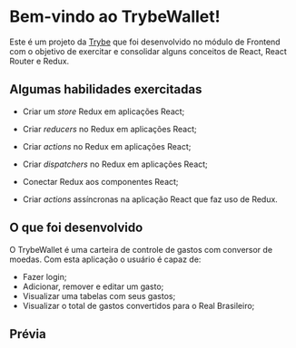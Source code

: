 # Bem-vindo ao TrybeWallet!

Este é um projeto da [Trybe](https://www.betrybe.com/) que foi desenvolvido no módulo de Frontend com o objetivo de exercitar e consolidar alguns conceitos de React, React Router e Redux.

## Algumas habilidades exercitadas

- Criar um _store_ Redux em aplicações React;

- Criar _reducers_ no Redux em aplicações React;

- Criar _actions_ no Redux em aplicações React;

- Criar _dispatchers_ no Redux em aplicações React;

- Conectar Redux aos componentes React;

- Criar _actions_ assíncronas na aplicação React que faz uso de Redux.

## O que foi desenvolvido

O TrybeWallet é uma carteira de controle de gastos com conversor de moedas. Com esta aplicação o usuário é capaz de:

- Fazer login;
- Adicionar, remover e editar um gasto;
- Visualizar uma tabelas com seus gastos;
- Visualizar o total de gastos convertidos para o Real Brasileiro;

## Prévia
